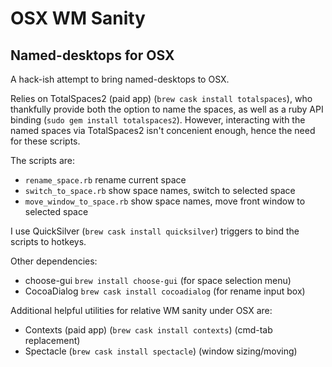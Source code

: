 # OSX WM Sanity
## Named-desktops for OSX

A hack-ish attempt to bring named-desktops to OSX.

Relies on TotalSpaces2 (paid app) (`brew cask install totalspaces`), who thankfully provide both the option to name the spaces, as well as a ruby API binding (`sudo gem install totalspaces2`).  However, interacting with the named spaces via TotalSpaces2 isn't concenient enough, hence the need for these scripts.

The scripts are:

* `rename_space.rb`          rename current space
* `switch_to_space.rb`       show space names, switch to selected space
* `move_window_to_space.rb`  show space names, move front window to selected space


I use QuickSilver (`brew cask install quicksilver`) triggers
to bind the scripts to hotkeys.


Other dependencies:

* choose-gui  `brew install choose-gui`  (for space selection menu) 
* CocoaDialog  `brew cask install cocoadialog`  (for rename input box)




Additional helpful utilities for relative WM sanity under OSX are:

*  Contexts (paid app) (`brew cask install contexts`)  (cmd-tab replacement)
*  Spectacle  (`brew cask install spectacle`)  (window sizing/moving)

